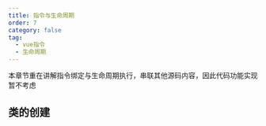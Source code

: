 ```yaml
---
title: 指令与生命周期
order: 7
category: false
tag:
  - vue指令
  - 生命周期
---
```


本章节重在讲解指令绑定与生命周期执行，串联其他源码内容，因此代码功能实现暂不考虑

## 类的创建

